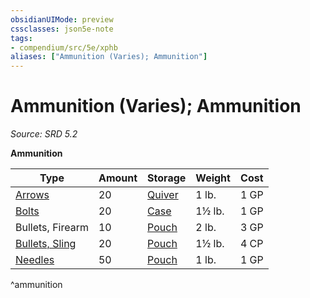 ```yaml
---
obsidianUIMode: preview
cssclasses: json5e-note
tags:
- compendium/src/5e/xphb
aliases: ["Ammunition (Varies); Ammunition"]
---
```

# Ammunition (Varies); Ammunition
*Source: SRD 5.2* 

**Ammunition**

| Type | Amount | Storage | Weight | Cost |
|------|--------|---------|--------|------|
| [Arrows](compendium/items/arrows-20-xphb.md) | 20 | [Quiver](compendium/items/quiver-xphb.md) | 1 lb. | 1 GP |
| [Bolts](compendium/items/bolts-20-xphb.md) | 20 | [Case](compendium/items/crossbow-bolt-case-xphb.md) | 1½ lb. | 1 GP |
| Bullets, Firearm | 10 | [Pouch](compendium/items/pouch-xphb.md) | 2 lb. | 3 GP |
| [Bullets, Sling](compendium/items/sling-bullet-xphb.md) | 20 | [Pouch](compendium/items/pouch-xphb.md) | 1½ lb. | 4 CP |
| [Needles](compendium/items/needles-50-xphb.md) | 50 | [Pouch](compendium/items/pouch-xphb.md) | 1 lb. | 1 GP |
^ammunition